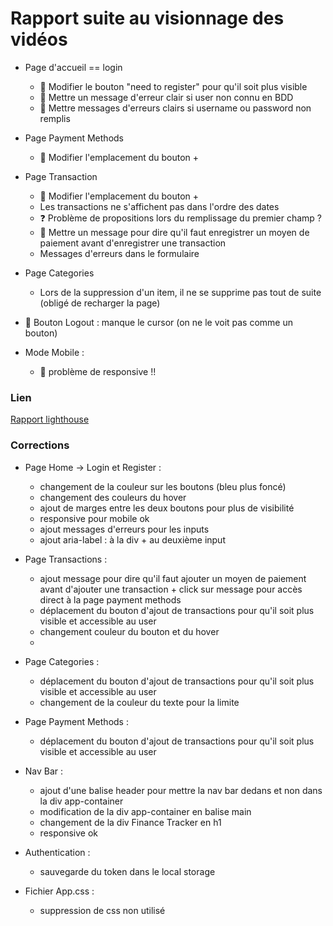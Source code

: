 # Rapport suite au visionnage des vidéos

- Page d'accueil == login

  - 🤘 Modifier le bouton "need to register" pour qu'il soit plus visible
  - 🤘 Mettre un message d'erreur clair si user non connu en BDD
  - 🤘 Mettre messages d'erreurs clairs si username ou password non remplis

- Page Payment Methods

  - 🤘 Modifier l'emplacement du bouton +

- Page Transaction

  - 🤘 Modifier l'emplacement du bouton +
  - Les transactions ne s'affichent pas dans l'ordre des dates
  - ❓ Problème de propositions lors du remplissage du premier champ ?
  - 🤘 Mettre un message pour dire qu'il faut enregistrer un moyen de paiement avant d'enregistrer une transaction
  - Messages d'erreurs dans le formulaire

- Page Categories

  - Lors de la suppression d'un item, il ne se supprime pas tout de suite (obligé de recharger la page)

- 🤘 Bouton Logout : manque le cursor (on ne le voit pas comme un bouton)

- Mode Mobile :
  - 🤘 problème de responsive !!

### Lien

[Rapport lighthouse](./LIGHTHOUSECI.md)

### Corrections

- Page Home -> Login et Register :

  - changement de la couleur sur les boutons (bleu plus foncé)
  - changement des couleurs du hover
  - ajout de marges entre les deux boutons pour plus de visibilité
  - responsive pour mobile ok
  - ajout messages d'erreurs pour les inputs
  - ajout aria-label : à la div + au deuxième input

- Page Transactions :

  - ajout message pour dire qu'il faut ajouter un moyen de paiement avant d'ajouter une transaction + click sur message pour accès direct à la page payment methods
  - déplacement du bouton d'ajout de transactions pour qu'il soit plus visible et accessible au user
  - changement couleur du bouton et du hover
  -

- Page Categories :

  - déplacement du bouton d'ajout de transactions pour qu'il soit plus visible et accessible au user
  - changement de la couleur du texte pour la limite

- Page Payment Methods :

  - déplacement du bouton d'ajout de transactions pour qu'il soit plus visible et accessible au user

- Nav Bar :

  - ajout d'une balise header pour mettre la nav bar dedans et non dans la div app-container
  - modification de la div app-container en balise main
  - changement de la div Finance Tracker en h1
  - responsive ok

- Authentication :

  - sauvegarde du token dans le local storage

- Fichier App.css :
  - suppression de css non utilisé
